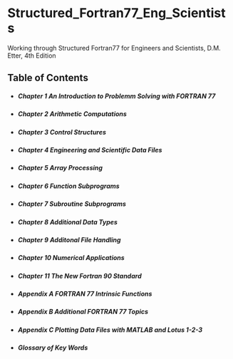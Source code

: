 # Structured_Fortran77_Eng_Scientists
Working through  Structured Fortran77 for Engineers and Scientists, D.M. Etter, 4th Edition

</div>

## Table of Contents
##### <ul><li>Chapter  1 An Introduction to Problemm Solving with FORTRAN 77</ul></li>
##### <ul><li>Chapter  2 Arithmetic Computations</li>
##### <ul><li>Chapter  3 Control Structures</ul></li>
#####  <ul><li>Chapter 4 Engineering and Scientific Data Files</li>
#####  <ul><li>Chapter 5 Array Processing</ul></li>
#####  <ul><li>Chapter 6 Function Subprograms</ul></li>
#####  <ul><li>Chapter 7 Subroutine Subprograms</ul></li>
#####  <ul><li>Chapter 8 Additional Data Types</ul></li>
#####  <ul><li>Chapter 9 Additonal File Handling</ul></li>
#####  <ul><li>Chapter 10 Numerical Applications</ul></li>
#####  <ul><li>Chapter 11 The New Fortran 90 Standard</ul></li>
#####  <ul><li>Appendix A FORTRAN 77 Intrinsic Functions</ul></li>
#####  <ul><li>Appendix B Additional FORTRAN 77 Topics</ul></li>
#####  <ul><li>Appendix C Plotting Data Files with MATLAB and Lotus 1-2-3</ul></li>
#####  <ul><li>Glossary of Key Words</ul></li>

